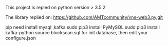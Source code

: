 This project is repled on python version  > 3.5.2


The library replied on:
https://github.com/AMTcommunity/vns-web3.py.git

pip need install mysql ,kafka
sudo pip3 install PyMySQL
sudo pip3  install kafka-python
source blockscan.sql for init database,
then edit your configure.json 
